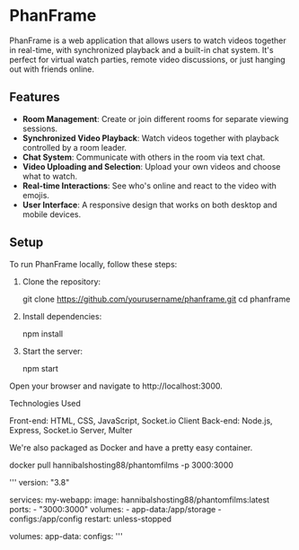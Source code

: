 # PhanFrame

PhanFrame is a web application that allows users to watch videos together in real-time, with synchronized playback and a built-in chat system. It's perfect for virtual watch parties, remote video discussions, or just hanging out with friends online.

## Features

- **Room Management**: Create or join different rooms for separate viewing sessions.
- **Synchronized Video Playback**: Watch videos together with playback controlled by a room leader.
- **Chat System**: Communicate with others in the room via text chat.
- **Video Uploading and Selection**: Upload your own videos and choose what to watch.
- **Real-time Interactions**: See who's online and react to the video with emojis.
- **User Interface**: A responsive design that works on both desktop and mobile devices.

## Setup

To run PhanFrame locally, follow these steps:

1. Clone the repository:
   
   git clone https://github.com/yourusername/phanframe.git
   cd phanframe
   
2. Install dependencies:

   npm install
3. Start the server:

   npm start
   
Open your browser and navigate to http://localhost:3000.

Technologies Used

Front-end: HTML, CSS, JavaScript, Socket.io Client
Back-end: Node.js, Express, Socket.io Server, Multer


We're also packaged as Docker and have a pretty easy container.  

docker pull hannibalshosting88/phantomfilms -p 3000:3000

'''
version: "3.8"

services:
  my-webapp:
    image: hannibalshosting88/phantomfilms:latest
    ports:
      - "3000:3000"
    volumes:
      - app-data:/app/storage
      - configs:/app/config
    restart: unless-stopped

volumes:
  app-data:
  configs:
'''
